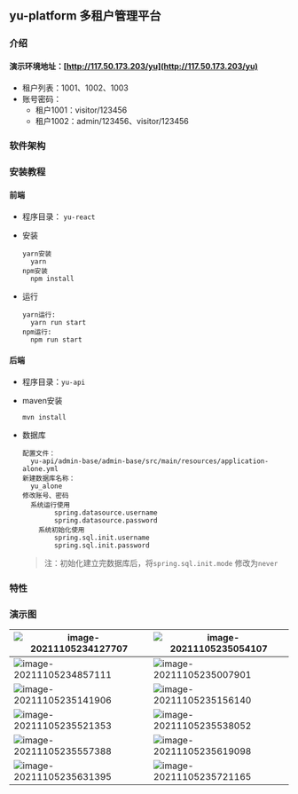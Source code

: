## yu-platform 多租户管理平台

### 介绍

#### **演示环境地址**：[http://117.50.173.203/yu](http://117.50.173.203/yu)

* 租户列表：1001、1002、1003
* 账号密码：
  * 租户1001：visitor/123456
  * 租户1002：admin/123456、visitor/123456

### 软件架构

### 安装教程

#### 前端

* 程序目录：	`yu-react`

* 安装

  ```shell
  yarn安装
  	yarn
  npm安装
  	npm install
  ```

* 运行

  ```shell
  yarn运行:
  	yarn run start
  npm运行:
  	npm run start
  ```
#### 后端

* 程序目录：`yu-api`

* maven安装

  ```shell
  mvn install
  ```

* 数据库

  ```
  配置文件：
  	yu-api/admin-base/admin-base/src/main/resources/application-alone.yml
  新建数据库名称：
  	yu_alone
  修改账号、密码
  	系统运行使用
          spring.datasource.username
          spring.datasource.password
      系统初始化使用
          spring.sql.init.username
          spring.sql.init.password
  ```

  > 注：初始化建立完数据库后，将`spring.sql.init.mode` 修改为`never`

### 特性

### 演示图

| <img src="https://gitee.com/wangxd-yu/images/raw/master/yu-platform/image-%E7%94%A8%E6%88%B7%E7%AE%A1%E7%90%86.png" alt="image-20211105234127707"  /> | ![image-20211105235054107](https://gitee.com/wangxd-yu/images/raw/master/yu-platform/image-20211105235054107.png) |
| ------------------------------------------------------------ | ------------------------------------------------------------ |
| ![image-20211105234857111](https://gitee.com/wangxd-yu/images/raw/master/yu-platform/image-20211105234857111.png) | ![image-20211105235007901](https://gitee.com/wangxd-yu/images/raw/master/yu-platform/image-20211105235007901.png) |
| ![image-20211105235141906](https://gitee.com/wangxd-yu/images/raw/master/yu-platform/image-20211105235141906.png) | ![image-20211105235156140](https://gitee.com/wangxd-yu/images/raw/master/yu-platform/image-20211105235156140.png) |
| ![image-20211105235521353](https://gitee.com/wangxd-yu/images/raw/master/yu-platform/image-20211105235521353.png) | ![image-20211105235538052](https://gitee.com/wangxd-yu/images/raw/master/yu-platform/image-20211105235538052.png) |
| ![image-20211105235557388](https://gitee.com/wangxd-yu/images/raw/master/yu-platform/image-20211105235557388.png) | ![image-20211105235619098](https://gitee.com/wangxd-yu/images/raw/master/yu-platform/image-20211105235619098.png) |
| ![image-20211105235631395](https://gitee.com/wangxd-yu/images/raw/master/yu-platform/image-20211105235631395.png) | ![image-20211105235721165](https://gitee.com/wangxd-yu/images/raw/master/yu-platform/image-20211105235721165.png) |

